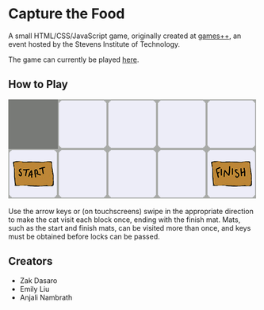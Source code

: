 Capture the Food
================
A small HTML/CSS/JavaScript game, originally created at [games++](http://gamesplusplus.org), an event hosted by the Stevens Institute of Technology.

The game can currently be played [here](https://goo.gl/GKwtFd).

How to Play
-----------
![tutorial animation](https://raw.githubusercontent.com/emiliu/capture-the-food/master/img/animation.gif)

Use the arrow keys or (on touchscreens) swipe in the appropriate direction to make the cat visit each block once, ending with the finish mat. Mats, such as the start and finish mats, can be visited more than once, and keys must be obtained before locks can be passed.

Creators
--------
- Zak Dasaro
- Emily Liu
- Anjali Nambrath